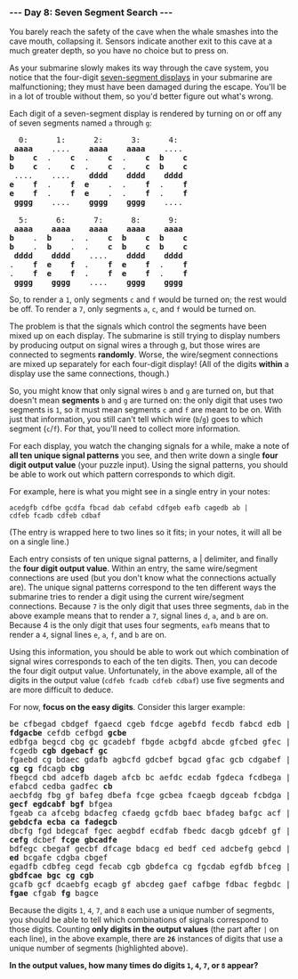 ### --- Day 8: Seven Segment Search ---

You barely reach the safety of the cave when the whale smashes into the
cave mouth, collapsing it. Sensors indicate another exit to this cave at a
much greater depth, so you have no choice but to press on.

As your submarine slowly makes its way through the cave system, you notice
that the four-digit [seven-segment displays](https://en.wikipedia.org/wiki/Seven-segment_display) in your submarine are
malfunctioning; they must have been damaged during the escape. You'll be in
a lot of trouble without them, so you'd better figure out what's wrong.

Each digit of a seven-segment display is rendered by turning on or off any
of seven segments named `a` through `g`:

<pre>
  0:      1:      2:      3:      4:
 <b>aaaa</b>    ....    <b>aaaa    aaaa</b>    ....
<b>b    c</b>  .    <b>c</b>  .    <b>c</b>  .    <b>c  b    c</b>
<b>b    c</b>  .    <b>c</b>  .    <b>c</b>  .    <b>c  b    c</b>
 ....    ....    <b>dddd    dddd    dddd</b>
<b>e    f</b>  .    <b>f  e</b>    .  .    <b>f</b>  .    <b>f</b>
<b>e    f</b>  .    <b>f  e</b>    .  .    <b>f</b>  .    <b>f</b>
 <b>gggg</b>    ....    <b>gggg    gggg</b>    ....

  5:      6:      7:      8:      9:
 <b>aaaa    aaaa    aaaa    aaaa    aaaa</b>
<b>b</b>    .  <b>b</b>    .  .    <b>c  b    c  b    c</b>
<b>b</b>    .  <b>b</b>    .  .    <b>c  b    c  b    c</b>
 <b>dddd    dddd</b>    ....    <b>dddd    dddd</b>
.    <b>f  e    f</b>  .    <b>f  e    f</b>  .    <b>f</b>
.    <b>f  e    f</b>  .    <b>f  e    f</b>  .    <b>f</b>
 <b>gggg    gggg</b>    ....    <b>gggg    gggg</b>
</pre>

So, to render a `1`, only segments `c` and `f` would be turned on; the rest would
be off. To render a `7`, only segments `a`, `c`, and `f` would be turned on.

The problem is that the signals which control the segments have been mixed
up on each display. The submarine is still trying to display numbers by
producing output on signal wires a through g, but those wires are connected
to segments **randomly**. Worse, the wire/segment connections are mixed up
separately for each four-digit display! (All of the digits **within** a display
use the same connections, though.)

So, you might know that only signal wires `b` and `g` are turned on, but that
doesn't mean **segments** `b` and `g` are turned on: the only digit that uses two
segments is `1`, so it must mean segments `c` and `f` are meant to be on. With
just that information, you still can't tell which wire (`b`/`g`) goes to which
segment (`c`/`f`). For that, you'll need to collect more information.

For each display, you watch the changing signals for a while, make a note
of **all ten unique signal patterns** you see, and then write down a single
**four digit output value** (your puzzle input). Using the signal patterns, you
should be able to work out which pattern corresponds to which digit.

For example, here is what you might see in a single entry in your notes:

```
acedgfb cdfbe gcdfa fbcad dab cefabd cdfgeb eafb cagedb ab |
cdfeb fcadb cdfeb cdbaf
```

(The entry is wrapped here to two lines so it fits; in your notes, it will
all be on a single line.)

Each entry consists of ten unique signal patterns, a | delimiter, and
finally the **four digit output value**. Within an entry, the same wire/segment
connections are used (but you don't know what the connections actually
are). The unique signal patterns correspond to the ten different ways the
submarine tries to render a digit using the current wire/segment
connections. Because `7` is the only digit that uses three segments, `dab` in
the above example means that to render a `7`, signal lines `d`, `a`, and `b` are
on. Because 4 is the only digit that uses four segments, `eafb` means that to
render a `4`, signal lines `e`, `a`, `f`, and `b` are on.

Using this information, you should be able to work out which combination of
signal wires corresponds to each of the ten digits. Then, you can decode
the four digit output value. Unfortunately, in the above example, all of
the digits in the output value (`cdfeb fcadb cdfeb cdbaf`) use five segments
and are more difficult to deduce.

For now, **focus on the easy digits**. Consider this larger example:

<pre>
be cfbegad cbdgef fgaecd cgeb fdcge agebfd fecdb fabcd edb |
<b>fdgacbe</b> cefdb cefbgd <b>gcbe</b>
edbfga begcd cbg gc gcadebf fbgde acbgfd abcde gfcbed gfec |
fcgedb <b>cgb dgebacf gc</b>
fgaebd cg bdaec gdafb agbcfd gdcbef bgcad gfac gcb cdgabef |
<b>cg cg</b> fdcagb <b>cbg</b>
fbegcd cbd adcefb dageb afcb bc aefdc ecdab fgdeca fcdbega |
efabcd cedba gadfec <b>cb</b>
aecbfdg fbg gf bafeg dbefa fcge gcbea fcaegb dgceab fcbdga |
<b>gecf egdcabf bgf</b> bfgea
fgeab ca afcebg bdacfeg cfaedg gcfdb baec bfadeg bafgc acf |
<b>gebdcfa ecba ca fadegcb</b>
dbcfg fgd bdegcaf fgec aegbdf ecdfab fbedc dacgb gdcebf gf |
<b>cefg</b> dcbef <b>fcge gbcadfe</b>
bdfegc cbegaf gecbf dfcage bdacg ed bedf ced adcbefg gebcd |
<b>ed</b> bcgafe cdgba cbgef
egadfb cdbfeg cegd fecab cgb gbdefca cg fgcdab egfdb bfceg |
<b>gbdfcae bgc cg cgb</b>
gcafb gcf dcaebfg ecagb gf abcdeg gaef cafbge fdbac fegbdc |
<b>fgae</b> cfgab <b>fg</b> bagce
</pre>

Because the digits `1`, `4`, `7`, and `8` each use a unique number of segments, you
should be able to tell which combinations of signals correspond to those
digits. Counting **only digits in the output values** (the part after `|` on each
line), in the above example, there are <code><b>26</b></code> instances of digits that use a
unique number of segments (highlighted above).

<b>In the output values, how many times do digits <code>1</code>, <code>4</code>, <code>7</code>, or <code>8</code> appear?</b>
